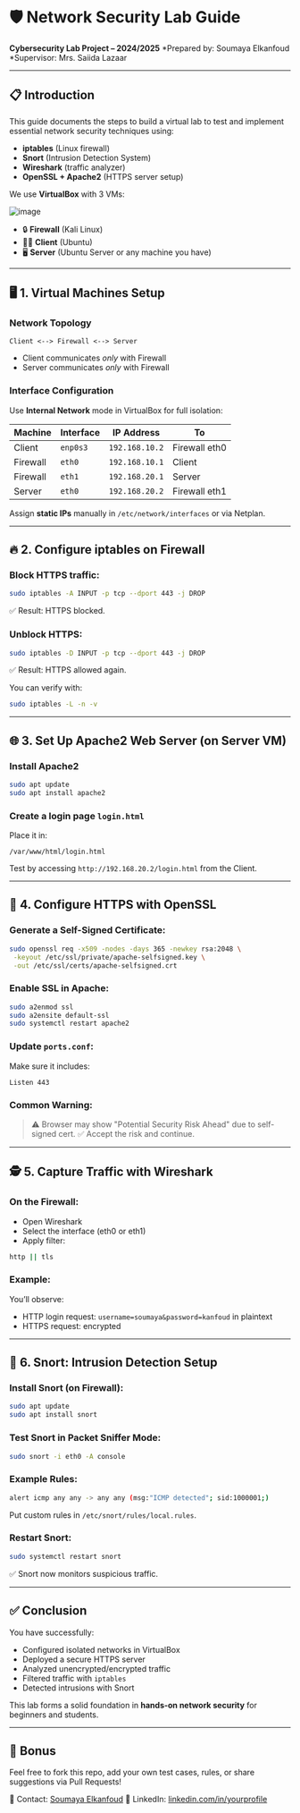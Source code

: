 # 🛡️ Network Security Lab Guide

**Cybersecurity Lab Project – 2024/2025**
*Prepared by: Soumaya Elkanfoud
*Supervisor: Mrs. Saiida Lazaar

---

## 📋 Introduction

This guide documents the steps to build a virtual lab to test and implement essential network security techniques using:

* **iptables** (Linux firewall)
* **Snort** (Intrusion Detection System)
* **Wireshark** (traffic analyzer)
* **OpenSSL + Apache2** (HTTPS server setup)

We use **VirtualBox** with 3 VMs:

![image](https://github.com/user-attachments/assets/57711009-e578-4387-8018-cbc38232d313)

* 🔒 **Firewall** (Kali Linux)
* 🧑‍💻 **Client** (Ubuntu)
* 🖥️ **Server** (Ubuntu Server or any machine you have)

---

## 🖥️ 1. Virtual Machines Setup

### Network Topology

```
Client <--> Firewall <--> Server
```

* Client communicates *only* with Firewall
* Server communicates *only* with Firewall

### Interface Configuration

Use **Internal Network** mode in VirtualBox for full isolation:

| Machine  | Interface | IP Address     | To            |
| -------- | --------- | -------------- | ------------- |
| Client   | `enp0s3`  | `192.168.10.2` | Firewall eth0 |
| Firewall | `eth0`    | `192.168.10.1` | Client        |
| Firewall | `eth1`    | `192.168.20.1` | Server        |
| Server   | `eth0`    | `192.168.20.2` | Firewall eth1 |

Assign **static IPs** manually in `/etc/network/interfaces` or via Netplan.

---

## 🔥 2. Configure iptables on Firewall

### Block HTTPS traffic:

```bash
sudo iptables -A INPUT -p tcp --dport 443 -j DROP
```

✅ Result: HTTPS blocked.

### Unblock HTTPS:

```bash
sudo iptables -D INPUT -p tcp --dport 443 -j DROP
```

✅ Result: HTTPS allowed again.

You can verify with:

```bash
sudo iptables -L -n -v
```

---

## 🌐 3. Set Up Apache2 Web Server (on Server VM)

### Install Apache2

```bash
sudo apt update
sudo apt install apache2
```

### Create a login page `login.html`

Place it in:

```
/var/www/html/login.html
```

Test by accessing `http://192.168.20.2/login.html` from the Client.

---

## 🔐 4. Configure HTTPS with OpenSSL

### Generate a Self-Signed Certificate:

```bash
sudo openssl req -x509 -nodes -days 365 -newkey rsa:2048 \
 -keyout /etc/ssl/private/apache-selfsigned.key \
 -out /etc/ssl/certs/apache-selfsigned.crt
```

### Enable SSL in Apache:

```bash
sudo a2enmod ssl
sudo a2ensite default-ssl
sudo systemctl restart apache2
```

### Update `ports.conf`:

Make sure it includes:

```
Listen 443
```

### Common Warning:

> ⚠️ Browser may show "Potential Security Risk Ahead" due to self-signed cert. ✅ Accept the risk and continue.

---

## 🕵️ 5. Capture Traffic with Wireshark

### On the Firewall:

* Open Wireshark
* Select the interface (eth0 or eth1)
* Apply filter:

```bash
http || tls
```

### Example:

You’ll observe:

* HTTP login request: `username=soumaya&password=kanfoud` in plaintext
* HTTPS request: encrypted

---

## 🚨 6. Snort: Intrusion Detection Setup

### Install Snort (on Firewall):

```bash
sudo apt update
sudo apt install snort
```

### Test Snort in Packet Sniffer Mode:

```bash
sudo snort -i eth0 -A console
```

### Example Rules:

```bash
alert icmp any any -> any any (msg:"ICMP detected"; sid:1000001;)
```

Put custom rules in `/etc/snort/rules/local.rules`.

### Restart Snort:

```bash
sudo systemctl restart snort
```

✅ Snort now monitors suspicious traffic.

---

## ✅ Conclusion

You have successfully:

* Configured isolated networks in VirtualBox
* Deployed a secure HTTPS server
* Analyzed unencrypted/encrypted traffic
* Filtered traffic with `iptables`
* Detected intrusions with Snort

This lab forms a solid foundation in **hands-on network security** for beginners and students.

---

## 📎 Bonus

Feel free to fork this repo, add your own test cases, rules, or share suggestions via Pull Requests!

📧 Contact: [Soumaya Elkanfoud](mailto:youremail@example.com)
🔗 LinkedIn: [linkedin.com/in/yourprofile](https://linkedin.com/in/yourprofile)

